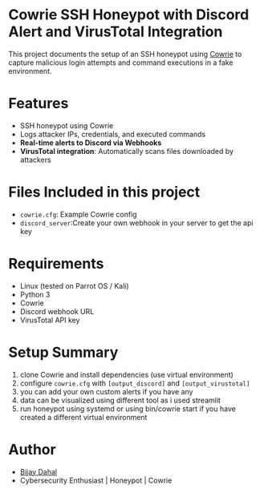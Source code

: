 # Cowrie SSH Honeypot with Discord Alert and VirusTotal Integration

This project documents the setup of an SSH honeypot using [Cowrie](https://github.com/cowrie/cowrie) to capture malicious login attempts and command executions in a fake environment.

# Features

- SSH honeypot using Cowrie
- Logs attacker IPs, credentials, and executed commands
- **Real-time alerts to Discord via Webhooks**
- **VirusTotal integration**: Automatically scans files downloaded by attackers

# Files Included in this project

- `cowrie.cfg`: Example Cowrie config
- `discord_server`:Create your own webhook in your server to get the api key

# Requirements

- Linux (tested on Parrot OS / Kali)
- Python 3
- Cowrie
- Discord webhook URL
- VirusTotal API key

# Setup Summary

1. clone Cowrie and install dependencies (use virtual environment)
2. configure `cowrie.cfg` with `[output_discord]` and `[output_virustotal]`
3. you can add your own custom alerts if you have any
4. data can be visualized using different tool as i used streamlit
5. run honeypot using systemd or using bin/cowrie start if you have created a different virtual environment

# Author

- [Bijay Dahal](https://www.linkedin.com/in/bijay-dahal-226286334/)
- Cybersecurity Enthusiast | Honeypot | Cowrie

